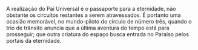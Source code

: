 ﻿A realização do Pai Universal é o passaporte para a eternidade, não obstante os circuitos restantes a serem atravessados. É portanto uma ocasião memorável, no mundo-piloto do círculo de número três, quando o trio de trânsito anuncia que a última aventura do tempo está para prosseguir; que outra criatura do espaço busca entrada no Paraíso pelos portais da eternidade.